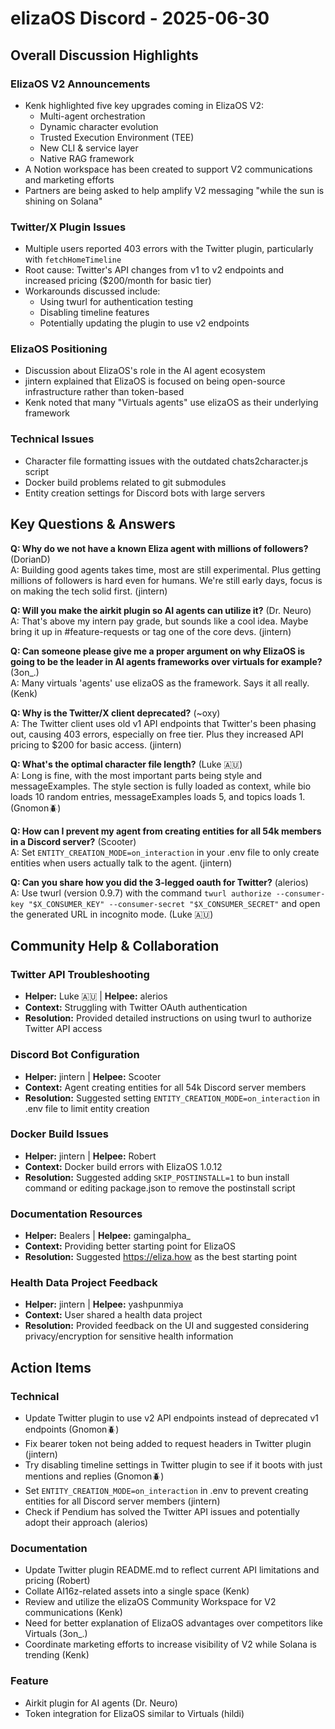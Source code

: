 # elizaOS Discord - 2025-06-30

## Overall Discussion Highlights

### ElizaOS V2 Announcements
- Kenk highlighted five key upgrades coming in ElizaOS V2:
  - Multi-agent orchestration
  - Dynamic character evolution
  - Trusted Execution Environment (TEE)
  - New CLI & service layer
  - Native RAG framework
- A Notion workspace has been created to support V2 communications and marketing efforts
- Partners are being asked to help amplify V2 messaging "while the sun is shining on Solana"

### Twitter/X Plugin Issues
- Multiple users reported 403 errors with the Twitter plugin, particularly with `fetchHomeTimeline`
- Root cause: Twitter's API changes from v1 to v2 endpoints and increased pricing ($200/month for basic tier)
- Workarounds discussed include:
  - Using twurl for authentication testing
  - Disabling timeline features
  - Potentially updating the plugin to use v2 endpoints

### ElizaOS Positioning
- Discussion about ElizaOS's role in the AI agent ecosystem
- jintern explained that ElizaOS is focused on being open-source infrastructure rather than token-based
- Kenk noted that many "Virtuals agents" use elizaOS as their underlying framework

### Technical Issues
- Character file formatting issues with the outdated chats2character.js script
- Docker build problems related to git submodules
- Entity creation settings for Discord bots with large servers

## Key Questions & Answers

**Q: Why do we not have a known Eliza agent with millions of followers?** (DorianD)  
A: Building good agents takes time, most are still experimental. Plus getting millions of followers is hard even for humans. We're still early days, focus is on making the tech solid first. (jintern)

**Q: Will you make the airkit plugin so AI agents can utilize it?** (Dr. Neuro)  
A: That's above my intern pay grade, but sounds like a cool idea. Maybe bring it up in #feature-requests or tag one of the core devs. (jintern)

**Q: Can someone please give me a proper argument on why ElizaOS is going to be the leader in AI agents frameworks over virtuals for example?** (3on_.)  
A: Many virtuals 'agents' use elizaOS as the framework. Says it all really. (Kenk)

**Q: Why is the Twitter/X client deprecated?** (~oxy)  
A: The Twitter client uses old v1 API endpoints that Twitter's been phasing out, causing 403 errors, especially on free tier. Plus they increased API pricing to $200 for basic access. (jintern)

**Q: What's the optimal character file length?** (Luke 🇦🇺)  
A: Long is fine, with the most important parts being style and messageExamples. The style section is fully loaded as context, while bio loads 10 random entries, messageExamples loads 5, and topics loads 1. (Gnomon🪲)

**Q: How can I prevent my agent from creating entities for all 54k members in a Discord server?** (Scooter)  
A: Set `ENTITY_CREATION_MODE=on_interaction` in your .env file to only create entities when users actually talk to the agent. (jintern)

**Q: Can you share how you did the 3-legged oauth for Twitter?** (alerios)  
A: Use twurl (version 0.9.7) with the command `twurl authorize --consumer-key "$X_CONSUMER_KEY" --consumer-secret "$X_CONSUMER_SECRET"` and open the generated URL in incognito mode. (Luke 🇦🇺)

## Community Help & Collaboration

### Twitter API Troubleshooting
- **Helper:** Luke 🇦🇺 | **Helpee:** alerios
- **Context:** Struggling with Twitter OAuth authentication
- **Resolution:** Provided detailed instructions on using twurl to authorize Twitter API access

### Discord Bot Configuration
- **Helper:** jintern | **Helpee:** Scooter
- **Context:** Agent creating entities for all 54k Discord server members
- **Resolution:** Suggested setting `ENTITY_CREATION_MODE=on_interaction` in .env file to limit entity creation

### Docker Build Issues
- **Helper:** jintern | **Helpee:** Robert
- **Context:** Docker build errors with ElizaOS 1.0.12
- **Resolution:** Suggested adding `SKIP_POSTINSTALL=1` to bun install command or editing package.json to remove the postinstall script

### Documentation Resources
- **Helper:** Bealers | **Helpee:** gamingalpha_
- **Context:** Providing better starting point for ElizaOS
- **Resolution:** Suggested https://eliza.how as the best starting point

### Health Data Project Feedback
- **Helper:** jintern | **Helpee:** yashpunmiya
- **Context:** User shared a health data project
- **Resolution:** Provided feedback on the UI and suggested considering privacy/encryption for sensitive health information

## Action Items

### Technical
- Update Twitter plugin to use v2 API endpoints instead of deprecated v1 endpoints (Gnomon🪲)
- Fix bearer token not being added to request headers in Twitter plugin (jintern)
- Try disabling timeline settings in Twitter plugin to see if it boots with just mentions and replies (Gnomon🪲)
- Set `ENTITY_CREATION_MODE=on_interaction` in .env to prevent creating entities for all Discord server members (jintern)
- Check if Pendium has solved the Twitter API issues and potentially adopt their approach (alerios)

### Documentation
- Update Twitter plugin README.md to reflect current API limitations and pricing (Robert)
- Collate AI16z-related assets into a single space (Kenk)
- Review and utilize the elizaOS Community Workspace for V2 communications (Kenk)
- Need for better explanation of ElizaOS advantages over competitors like Virtuals (3on_.)
- Coordinate marketing efforts to increase visibility of V2 while Solana is trending (Kenk)

### Feature
- Airkit plugin for AI agents (Dr. Neuro)
- Token integration for ElizaOS similar to Virtuals (hildi)